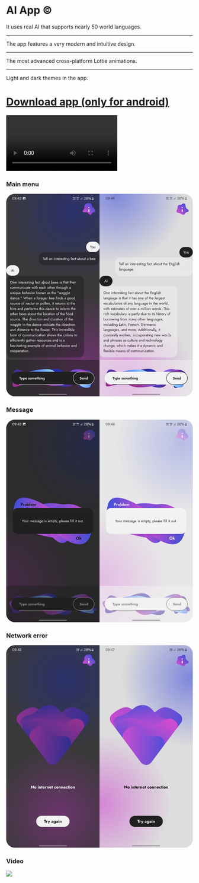 # AI App ©

It uses real AI that supports nearly 50 world languages.
_____________________________________________________

The app features a very modern and intuitive design.
_____________________________________________________

The most advanced cross-platform Lottie animations.
_____________________________________________________

Light and dark themes in the app.

# [Download app (only for android)](https://drive.google.com/file/d/1UUlUY-ZCSFx4d48TGSWzDtAtzYyTMvrz/view?usp=drive_link)

![](https://github.com/Tretiakk/AI/blob/main/AI_demo.mp4)

### Main menu
![](https://github.com/Tretiakk/AI/blob/main/Main.png)

### Message
![](https://github.com/Tretiakk/AI/blob/main/Message.png)

### Network error
![](https://github.com/Tretiakk/AI/blob/main/Network.png)

### Video
![](https://github.com/Tretiakk/AI/blob/main/AI_gif.gif)
